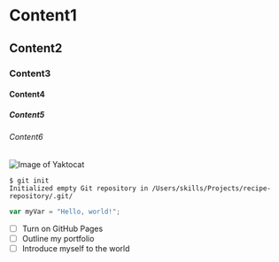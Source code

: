 # Content1
## Content2
### Content3
#### Content4
##### Content5
###### Content6
![Image of Yaktocat](https://octodex.github.com/images/yaktocat.png)


```
$ git init
Initialized empty Git repository in /Users/skills/Projects/recipe-repository/.git/
```


``` javascript
var myVar = "Hello, world!";
```


- [ ] Turn on GitHub Pages
- [ ] Outline my portfolio
- [ ] Introduce myself to the world
